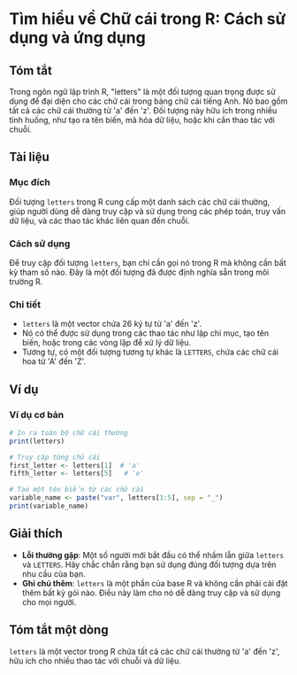 <!--
Meta Description: # Tìm hiểu về Chữ cái trong R: Cách sử dụng và ứng dụng ## Tóm tắt Trong ngôn ngữ lập trình R, "letters" là một đối tượng quan trọng được sử dụng để đ...
Meta Keywords: letters, trong, chữ, cái, một
-->

# Tìm hiểu về Chữ cái trong R: Cách sử dụng và ứng dụng

## Tóm tắt
Trong ngôn ngữ lập trình R, "letters" là một đối tượng quan trọng được sử dụng để đại diện cho các chữ cái trong bảng chữ cái tiếng Anh. Nó bao gồm tất cả các chữ cái thường từ 'a' đến 'z'. Đối tượng này hữu ích trong nhiều tình huống, như tạo ra tên biến, mã hóa dữ liệu, hoặc khi cần thao tác với chuỗi.

## Tài liệu
### Mục đích
Đối tượng `letters` trong R cung cấp một danh sách các chữ cái thường, giúp người dùng dễ dàng truy cập và sử dụng trong các phép toán, truy vấn dữ liệu, và các thao tác khác liên quan đến chuỗi.

### Cách sử dụng
Để truy cập đối tượng `letters`, bạn chỉ cần gọi nó trong R mà không cần bất kỳ tham số nào. Đây là một đối tượng đã được định nghĩa sẵn trong môi trường R.

### Chi tiết
- `letters` là một vector chứa 26 ký tự từ 'a' đến 'z'.
- Nó có thể được sử dụng trong các thao tác như lập chỉ mục, tạo tên biến, hoặc trong các vòng lặp để xử lý dữ liệu.
- Tương tự, có một đối tượng tương tự khác là `LETTERS`, chứa các chữ cái hoa từ 'A' đến 'Z'.

## Ví dụ
### Ví dụ cơ bản
```R
# In ra toàn bộ chữ cái thường
print(letters)

# Truy cập từng chữ cái
first_letter <- letters[1]  # 'a'
fifth_letter <- letters[5]   # 'e'

# Tạo một tên biến từ các chữ cái
variable_name <- paste("var", letters[1:5], sep = "_")
print(variable_name)
```

## Giải thích
- **Lỗi thường gặp**: Một số người mới bắt đầu có thể nhầm lẫn giữa `letters` và `LETTERS`. Hãy chắc chắn rằng bạn sử dụng đúng đối tượng dựa trên nhu cầu của bạn.
- **Ghi chú thêm**: `letters` là một phần của base R và không cần phải cài đặt thêm bất kỳ gói nào. Điều này làm cho nó dễ dàng truy cập và sử dụng cho mọi người.

## Tóm tắt một dòng
`letters` là một vector trong R chứa tất cả các chữ cái thường từ 'a' đến 'z', hữu ích cho nhiều thao tác với chuỗi và dữ liệu.